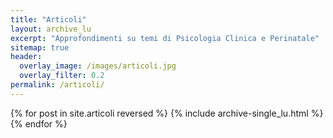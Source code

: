 ```yaml
---
title: "Articoli"
layout: archive_lu
excerpt: "Approfondimenti su temi di Psicologia Clinica e Perinatale"
sitemap: true
header:
  overlay_image: /images/articoli.jpg
  overlay_filter: 0.2
permalink: /articoli/
---
```

{% for post in site.articoli reversed %}
  {% include archive-single_lu.html %}
{% endfor %}